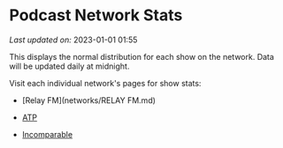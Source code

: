 # Podcast Network Stats

*Last updated on:* 2023-01-01 01:55

This displays the normal distribution for each show on the network. Data will be updated daily at midnight.

Visit each individual network's pages for show stats:  

- [Relay FM](networks/RELAY FM.md)

- [ATP](networks/ATP.md)

- [Incomparable](networks/INCOMPARABLE.md)
